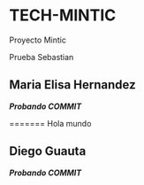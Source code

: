 # TECH-MINTIC
Proyecto Mintic


Prueba Sebastian

## Maria Elisa Hernandez
***Probando COMMIT*** 

=======
Hola mundo


## Diego Guauta
***Probando COMMIT***
